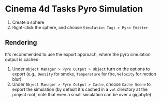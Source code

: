 # Cinema 4d Tasks Pyro Simulation

1. Create a sphere
2. Right-click the sphere, and choose `Simulation Tags > Pyro Emitter`

## Rendering

It's recommended to use the export approach, where the pyro simulation output is cached.

1. Under `Object Manager > Pyro Output > Object` turn on the options to export (e.g., `Density` for smoke, `Temperature` for fire, `Velocity` for motion blur)
2. Under `Object Manager > Pyro Output > Cache`, choose `Cache Scene` to export the simulation (by default it's cached in a `vol` directory at the project root, note that even a small simulation can be over a gigabyte)
